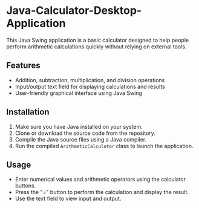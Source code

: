 # Java-Calculator-Desktop-Application

This Java Swing application is a basic calculator designed to help people perform arithmetic calculations quickly without relying on external tools.

## Features

- Addition, subtraction, multiplication, and division operations
- Input/output text field for displaying calculations and results
- User-friendly graphical interface using Java Swing

## Installation

1. Make sure you have Java installed on your system.
2. Clone or download the source code from the repository.
3. Compile the Java source files using a Java compiler.
4. Run the compiled `ArithmeticCalculator` class to launch the application.

## Usage

- Enter numerical values and arithmetic operators using the calculator buttons.
- Press the "=" button to perform the calculation and display the result.
- Use the text field to view input and output.
